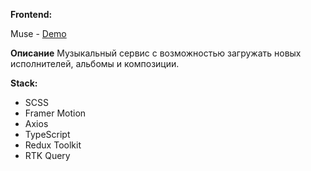**Frontend:**

Muse - [Demo](https://muse0.herokuapp.com)

**Описание**
Музыкальный сервис с возможностью загружать новых исполнителей, альбомы и композиции.

**Stack:**

* SCSS
* Framer Motion
* Axios
* TypeScript
* Redux Toolkit
* RTK Query
